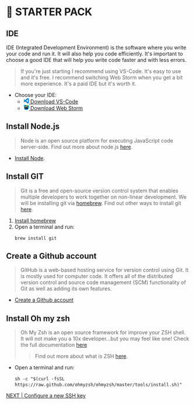 # 🎒 STARTER PACK

## IDE
IDE (Integrated Development Environment) is the software where you write your code and run it.
It will also help you code efficiently.
It's important to choose a good IDE that will help you write code faster and with less errors.

> If you're just starting I recommend using VS-Code. It's easy to use and it's free.
> I recommend switching Web Storm when you get a bit more experience.
> It's a paid IDE but it's worth it.
- Choose your IDE:
  - [<img src="../imgs/vscode_logo.png" width="15"/> Download VS-Code](https://code.visualstudio.com/)
  - [<img src="../imgs/webstorm_logo.svg" width="15"/> Download Web Storm](https://www.jetbrains.com/webstorm/)


## Install Node.js
>Node is an open source platform for executing JavaScript code server-side.
Find out more about node.js [here](https://nodejs.org/en/about/).
- [Install Node](https://nodejs.org/en/). 


## Install GIT
>Git is a free and open-source version control system that enables multiple developers to work together on non-linear development.
We will be installing git via [homebrew](https://brew.sh/).
Find out other ways to install git [here](https://nodejs.org/en/about/).
1. [Install homebrew](https://brew.sh/)
2. Open a terminal and run:
    ```
    brew install git
    ```

## Create a Github account
>GitHub is a web-based hosting service for version control using Git. It is mostly used for computer code. It offers all of the distributed version control and source code management (SCM) functionality of Git as well as adding its own features.
- [Create a Github account](https://github.com)

## Install Oh my zsh
>Oh My Zsh is an open source framework for improve your ZSH shell.
It will not make you a 10x developer...but you may feel like one!
Check the full documentation [here](https://ohmyz.sh/)
> > Find out more about what is ZSH [here](https://www.howtogeek.com/362409/what-is-zsh-and-why-should-you-use-it-instead-of-bash/).

- Open a terminal and run:
    ``` 
    sh -c "$(curl -fsSL https://raw.github.com/ohmyzsh/ohmyzsh/master/tools/install.sh)"
    ```

[NEXT | Configure a new SSH key](./ssh.md)